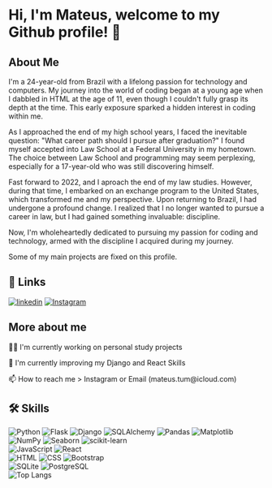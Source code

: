 <h1> Hi, I'm Mateus, welcome to my Github profile! 👋</h1>

<html>
<body>
<h2>About Me</h2>
<p>
        I'm a 24-year-old from Brazil with a lifelong passion for technology and computers.
        My journey into the world of coding began at a young age when I dabbled in HTML at the age of 11,
        even though I couldn't fully grasp its depth at the time.
        This early exposure sparked a hidden interest in coding within me.
</p>
<p>
        As I approached the end of my high school years, I faced the inevitable question:
        "What career path should I pursue after graduation?"
        I found myself accepted into Law School at a Federal University in my hometown.
        The choice between Law School and programming may seem perplexing,
        especially for a 17-year-old who was still discovering himself.
</p>
<p>
        Fast forward to 2022, and I aproach the end of my law studies.
        However, during that time, I embarked on an exchange program to the United States,
        which transformed me and my perspective.
        Upon returning to Brazil, I had undergone a profound change.
        I realized that I no longer wanted to pursue a career in law,
        but I had gained something invaluable: discipline.
</p>
<p>
        Now, I'm wholeheartedly dedicated to pursuing my passion for coding and technology,
        armed with the discipline I acquired during my journey.
</p>
<p>
        Some of my main projects are fixed on this profile.
</p>



## 🔗 Links
[![linkedin](https://img.shields.io/badge/linkedin-0A66C2?style=for-the-badge&logo=linkedin&logoColor=white)](https://www.linkedin.com/in/mateus-rosa-tum-7b803a1b6/)
[![Instagram](https://img.shields.io/badge/Instagram-E4405F?style=for-the-badge&logo=instagram&logoColor=white)](https://www.instagram.com/mateustum)

<h2>More about me</h2>
<p>👩‍💻 I'm currently working on personal study projects</p>
<p>🧠 I'm currently improving my Django and React Skills</p>
<p>📫 How to reach me > Instagram or Email (mateus.tum@icloud.com)</p>

<h2>🛠 Skills</h2>

![Python](https://img.shields.io/badge/-Python-3776AB?logo=python&logoColor=white&style=flat-square)
![Flask](https://img.shields.io/badge/-Flask-000000?logo=flask&logoColor=white&style=flat-square)
![Django](https://img.shields.io/badge/-Django-092E20?logo=django&logoColor=white&style=flat-square)
![SQLAlchemy](https://img.shields.io/badge/-SQLAlchemy-21A4A9?logo=sqlalchemy&logoColor=white&style=flat-square)
![Pandas](https://img.shields.io/badge/-Pandas-150458?logo=pandas&logoColor=white&style=flat-square)
![Matplotlib](https://img.shields.io/badge/-Matplotlib-3776AB?logo=python&logoColor=white&style=flat-square)
![NumPy](https://img.shields.io/badge/-NumPy-013243?logo=numpy&logoColor=white&style=flat-square)
![Seaborn](https://img.shields.io/badge/-Seaborn-4EAE53?logo=python&logoColor=white&style=flat-square)
![scikit-learn](https://img.shields.io/badge/-scikit--learn-F7931E?logo=scikit-learn&logoColor=white&style=flat-square)
<br>
![JavaScript](https://img.shields.io/badge/-JavaScript-F7DF1E?logo=javascript&logoColor=black&style=flat-square)
![React](https://img.shields.io/badge/-React-61DAFB?logo=react&logoColor=white&style=flat-square)
<br>
![HTML](https://img.shields.io/badge/-HTML-E34F26?logo=html5&logoColor=white&style=flat-square)
![CSS](https://img.shields.io/badge/-CSS-1572B6?logo=css3&logoColor=white&style=flat-square)
![Bootstrap](https://img.shields.io/badge/-Bootstrap-563D7C?logo=bootstrap&logoColor=white&style=flat-square)
<br>
![SQLite](https://img.shields.io/badge/-SQLite-003B57?logo=sqlite&logoColor=white&style=flat-square)
![PostgreSQL](https://img.shields.io/badge/-PostgreSQL-336791?logo=postgresql&logoColor=white&style=flat-square)
<br>
![Top Langs](https://github-readme-stats.vercel.app/api/top-langs/?username=mateustum&hide=css&theme=tokyonight)
</body>
</html>
